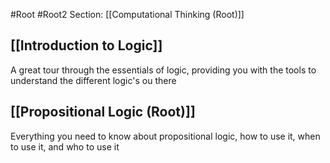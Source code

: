 #Root #Root2 Section: [[Computational Thinking (Root)]]
## [[Introduction to Logic]]

A great tour through the essentials of logic, providing you with the tools to understand the different logic's ou there
## [[Propositional Logic (Root)]]

Everything you need to know about propositional logic, how to use it, when to use it, and who to use it


